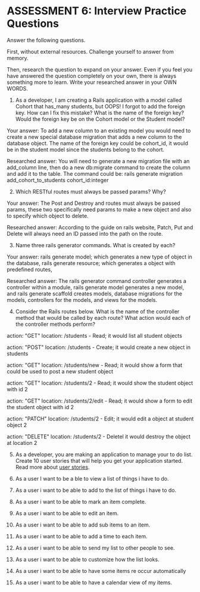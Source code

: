 # ASSESSMENT 6: Interview Practice Questions

Answer the following questions.

First, without external resources. Challenge yourself to answer from memory.

Then, research the question to expand on your answer. Even if you feel you have answered the question completely on your own, there is always something more to learn. Write your researched answer in your OWN WORDS.

1. As a developer, I am creating a Rails application with a model called Cohort that has_many students, but OOPS! I forgot to add the foreign key. How can I fix this mistake? What is the name of the foreign key? Would the foreign key be on the Cohort model or the Student model?

Your answer: To add a new column to an existing model you would need to create a new special database migration that adds a new column to the database object. The name of the foreign key could be cohort_id, it would be in the student model since the students belong to the cohort. 

Researched answer: You will need to generate a new migration file with an add_column line, then do a new db:migrate command to create the column and add it to the table. The command could be: rails generate migration add_cohort_to_students cohort_id:integer 

2. Which RESTful routes must always be passed params? Why?

Your answer: The Post and Destroy and routes must always be passed params, these two specifically need params to make a new object and also to specify which object to delete. 

Researched answer: According to the guide on rails website, Patch, Put and Delete will always need an ID passed into the path on the route. 

3. Name three rails generator commands. What is created by each?

Your answer: rails generate model; which generates a new type of object in the database, rails generate resource; which generates a object with predefined routes, 

Researched answer: The rails generator command controller generates a controller within a module, rails generate model generates a new model, and rails generate scaffold creates models, database migrations for the models, controllers for the models, and views for the models.

4. Consider the Rails routes below. What is the name of the controller method that would be called by each route? What action would each of the controller methods perform?

action: "GET" location: /students - Read; it would list all student objects

action: "POST" location: /students - Create; it would create a new object in students

action: "GET" location: /students/new - Read; it would show a form that could be used to post a new student object

action: "GET" location: /students/2 - Read; it would show the student object with id 2

action: "GET" location: /students/2/edit - Read; it would show a form to edit the student object with id 2

action: "PATCH" location: /students/2 - Edit; it would edit a object at student object 2

action: "DELETE" location: /students/2 - Deletel it would destroy the object at location 2

5. As a developer, you are making an application to manage your to do list. Create 10 user stories that will help you get your application started. Read more about [user stories](https://www.atlassian.com/agile/project-management/user-stories).

1. As a user I want to be a ble to view a list of things i have to do.
2. As a user i want to be able to add to the list of things i have to do.
3. As a user i want to be able to mark an item complete.
4. As a user i want to be able to edit an item. 
5. As a user i want to be able to add sub items to an item.
6. As a user i want to be able to add a time to each item.
7. As a user i want to be able to send my list to other people to see.
8. As a user i want to be able to customize how the list looks.
9. As a user i want to be able to have some items re occur automatically
10. As a user i want to be able to have a calendar view of my items.

